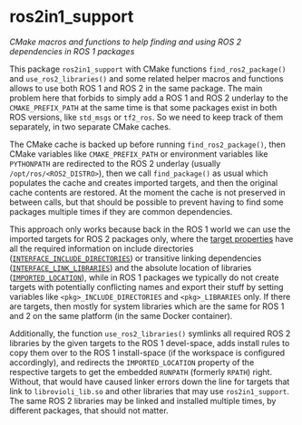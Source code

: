 # ros2in1_support
_CMake macros and functions to help finding and using ROS 2 dependencies in ROS 1 packages_

This package `ros2in1_support`
with CMake functions `find_ros2_package()` and `use_ros2_libraries()`
and some related helper macros and functions
allows to use both ROS 1 and ROS 2 in the same package.
The main problem here that forbids to simply add a ROS 1 and ROS 2 underlay
to the `CMAKE_PREFIX_PATH` at the same time
is that some packages exist in both ROS versions,
like `std_msgs` or `tf2_ros`.
So we need to keep track of them separately, in two separate CMake caches.

The CMake cache is backed up before running `find_ros2_package()`,
then CMake variables like `CMAKE_PREFIX_PATH`
or environment variables like `PYTHONPATH`
are redirected to the ROS 2 underlay (usually `/opt/ros/<ROS2_DISTRO>`),
then we call `find_package()` as usual
which populates the cache and creates imported targets,
and then the original cache contents are restored.
At the moment the cache is not preserved in between calls,
but that should be possible to prevent
having to find some packages multiple times if they are common dependencies.

This approach only works because back in the ROS 1 world
we can use the imported targets for ROS 2 packages only,
where the [target properties](https://cmake.org/cmake/help/latest/manual/cmake-properties.7.html#properties-on-targets)
have all the required information on include directories
([`INTERFACE_INCLUDE_DIRECTORIES`](https://cmake.org/cmake/help/latest/prop_tgt/INTERFACE_INCLUDE_DIRECTORIES.html))
or transitive linking dependencies ([`INTERFACE_LINK_LIBRARIES`](https://cmake.org/cmake/help/latest/prop_tgt/INTERFACE_LINK_LIBRARIES.html))
and the absolute location of libraries ([`IMPORTED_LOCATION`](https://cmake.org/cmake/help/latest/prop_tgt/IMPORTED_LOCATION.html)),
while in ROS 1 packages we typically do not create targets with
potentially conflicting names and export their stuff by setting variables
like `<pkg>_INCLUDE_DIRECTORIES` and `<pkg>_LIBRARIES` only.
If there are targets, then mostly for system libraries which are the same
for ROS 1 and 2 on the same platform (in the same Docker container).

Additionally, the function `use_ros2_libraries()` symlinks
all required ROS 2 libraries by the given targets to the ROS 1 devel-space,
adds install rules to copy them over to the ROS 1 install-space
(if the workspace is configured accordingly),
and redirects the `IMPORTED_LOCATION` property of the respective targets
to get the embedded `RUNPATH` (formerly `RPATH`) right.
Without, that would have caused linker errors down the line
for targets that link to `librovioli_lib.so` and other libraries
that may use `ros2in1_support`.
The same ROS 2 libraries may be linked and installed multiple times,
by different packages, that should not matter.

